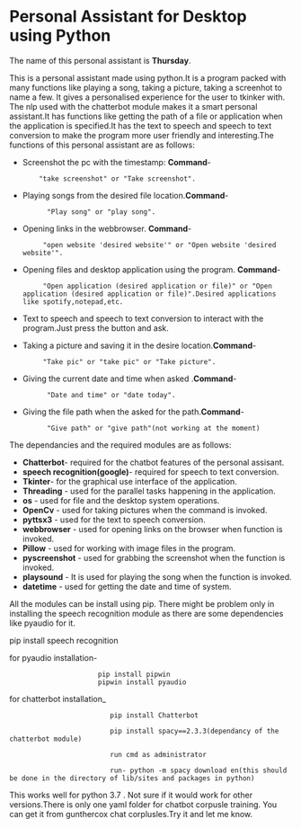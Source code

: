 # Personal Assistant  for Desktop using Python

The name of this personal assistant is **Thursday**.

This is a personal assistant made using python.It is a program packed with many functions like playing a song, taking a picture, taking a screenhot to name a few. It gives a personalised experience for the user to tkinker with. The nlp used with the chatterbot module makes it a smart personal assistant.It has functions like getting the path of a file or application when the application is specified.It has the text to speech and speech to text conversion to make the program more user friendly and interesting.The functions of this personal assistant are as follows:



*  Screenshot the pc with the timestamp: **Command**-
                                                      
           "take screenshot" or "Take screenshot".
* Playing songs from the desired file location.**Command**-
                                                             
            "Play song" or "play song".
*  Opening links in the webbrowser. **Command**-
                                                               
            "open website 'desired website'" or "Open website 'desired website'".
* Opening files and desktop application using the program. **Command**- 

           "Open application (desired application or file)" or "Open application (desired application or file)".Desired applications like spotify,notepad,etc.
* Text to speech and speech to text conversion to interact with  the program.Just press the button and ask.
* Taking a picture and saving it in the desire location.**Command**-
                                                                   
           "Take pic" or "take pic" or "Take picture".
* Giving the current date and time when asked .**Command**-
                                                                      
            "Date and time" or "date today".
* Giving the file path when the asked for the path.**Command**-
                                                                        
            "Give path" or "give path"(not working at the moment)






The dependancies and the required modules are as follows:



* **Chatterbot**- required for the chatbot features of the personal assisant.
* **speech recognition(google)**- required for speech to text conversion.
* **Tkinter**- for the graphical use interface of the application.
* **Threading** - used for the parallel tasks happening in the application.
* **os** - used for file and the desktop system operations.
* **OpenCv** - used for taking pictures when the command is invoked.
* **pyttsx3** - used for the text to speech conversion.
* **webbrowser** - used for opening links on the browser when function is invoked.
* **Pillow** - used for working with image files in the program.
* **pyscreenshot** - used for grabbing the screenshot when the function is invoked.
* **playsound** - It is used for playing the song when the function is invoked.
* **datetime** - used for getting the date and time of system.

All the modules can be install using pip. There might be problem only in installing the speech recognition module as there are some dependencies like pyaudio for it.



pip install speech recognition

for pyaudio installation-  

                          pip install pipwin
                          pipwin install pyaudio


for chatterbot installation_ 

                             pip install Chatterbot

                             pip install spacy==2.3.3(dependancy of the chatterbot module)
                             
                             run cmd as administrator
                             
                             run- python -m spacy download en(this should be done in the directory of lib/sites and packages in python)


This works well for python 3.7 . Not sure if it would work for other versions.There is only one yaml folder for chatbot corpusle training. You can get it from gunthercox chat corplusles.Try it and let me know.
